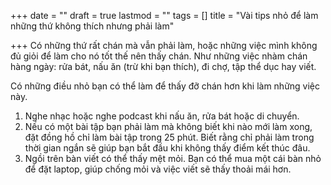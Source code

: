 +++
date = ""
draft = true
lastmod = ""
tags = []
title = "Vài tips nhỏ để làm những thứ không thích nhưng phải làm"

+++
Có những thứ rất chán mà vẫn phải làm, hoặc những việc mình không đủ giỏi để làm cho nó tốt thế nên thấy chán. Như những việc nhàm chán hàng ngày: rửa bát, nấu ăn (trừ khi bạn thích), đi chợ, tập thể dục hay viết. 

Có những điều nhỏ bạn có thể làm để thấy đỡ chán hơn khi làm những việc này. 

1. Nghe nhạc hoặc nghe podcast khi nấu ăn, rửa bát hoặc di chuyển.
2. Nếu có một bài tập bạn phải làm mà không biết khi nào mới làm xong, đặt đồng hồ chỉ làm bài tập trong 25 phút. Biết rằng chỉ phải làm trong thời gian ngắn sẽ giúp bạn bắt đầu khi không thấy điểm kết thúc đâu.
3. Ngồi trên bàn viết có thể thấy mệt mỏi. Bạn có thể mua một cái bàn nhỏ để đặt laptop, giúp chống mỏi và việc viết sẽ thấy thoải mái hơn.